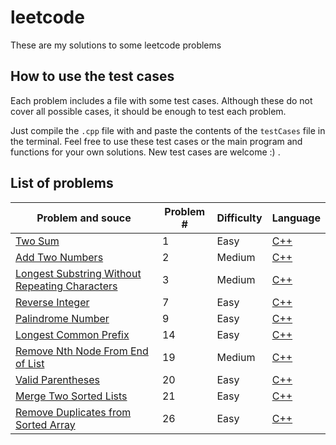 # leetcode
These are my solutions to some leetcode problems

## How to use the test cases
Each problem includes a file with some test cases. Although these do not cover all possible cases, it should be enough to test each problem.

Just compile the `.cpp` file with and paste the contents of the `testCases` file in the terminal. Feel free to use these test cases or the main program and functions for your own solutions. New test cases are welcome :) .

## List of problems

|Problem and souce |Problem # |Difficulty|Language|
|---|---|---|---|
|[Two Sum](https://leetcode.com/problems/two-sum/)|1|Easy|[C++](leetcode/cpp/1-TwoSum/1-TwoSum.cpp)|
|[Add Two Numbers](https://leetcode.com/problems/add-two-numbers/)|2|Medium|[C++](leetcode/cpp/2-AddTwoNumbers/2-AddTwoNumbers.cpp)|
|[Longest Substring Without Repeating Characters](https://leetcode.com/problems/longest-substring-without-repeating-characters/)|3|Medium|[C++](leetcode/cpp/3-LongestSubstringWithoutRepeatingCharacters/3-LongestSubstringWithoutRepeatingCharacters.cpp)|
|[Reverse Integer](https://leetcode.com/problems/reverse-integer/)|7|Easy|[C++](leetcode/cpp/7-ReverseInteger/7-ReverseInteger.cpp)|
|[Palindrome Number](https://leetcode.com/problems/palindrome-number/submissions/)|9|Easy|[C++](leetcode/cpp/9-PalindromeNumber/9-PalindromeNumber.cpp)|
|[Longest Common Prefix](https://leetcode.com/problems/longest-common-prefix/)|14|Easy|[C++](leetcode/cpp/14-LongestCommonPrefix/14-LongestCommonPrefix.cpp)|
|[Remove Nth Node From End of List](https://leetcode.com/problems/remove-nth-node-from-end-of-list/)|19|Medium|[C++](leetcode/cpp/19-RemoveNthNodeFromEndOfList/19-RemoveNthNodeFromEndOfList.cpp)|
|[Valid Parentheses](https://leetcode.com/problems/valid-parentheses/)|20|Easy|[C++](leetcode/cpp/20-ValidParentheses/20-ValidParentheses.cpp)|
|[Merge Two Sorted Lists](https://leetcode.com/problems/merge-two-sorted-lists/)|21|Easy|[C++](leetcode/cpp/21-MergeTwoSortedLists/21-MergeTwoSortedLists.cpp)|
|[Remove Duplicates from Sorted Array](https://leetcode.com/problems/remove-duplicates-from-sorted-array/)|26|Easy|[C++](leetcode/cpp/26-RemoveDuplicatesFromSortedArray/26-RemoveDuplicatesFromSortedArray.cpp)|